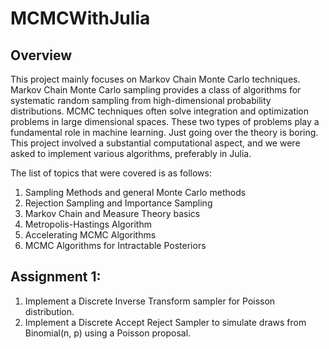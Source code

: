 # MCMCWithJulia

## Overview
This project mainly focuses on Markov Chain Monte Carlo techniques. Markov Chain Monte Carlo sampling provides a class of algorithms for systematic random sampling from high-dimensional probability distributions. MCMC techniques often solve integration and optimization problems in large dimensional spaces. These two types of problems play a fundamental role in machine learning. Just going over the theory is boring. This project involved a substantial computational aspect, and we were asked to implement various algorithms, preferably in Julia. 

The list of topics that were covered is as follows:
1. Sampling Methods and general Monte Carlo methods
2. Rejection Sampling and Importance Sampling
3. Markov Chain and Measure Theory basics
4. Metropolis-Hastings Algorithm
5. Accelerating MCMC Algorithms
6. MCMC Algorithms for Intractable Posteriors

## Assignment 1:
1. Implement a Discrete Inverse Transform sampler for Poisson distribution.
2. Implement a Discrete Accept Reject Sampler to simulate draws from Binomial(n, p) using a Poisson proposal.



